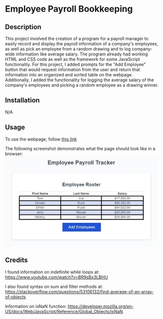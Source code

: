 # Employee Payroll Bookkeeping

## Description
This project involved the creation of a program for a payroll manager to easily record and display the payroll information of a company's employees, as well as pick an employee from a random drawing and to log company-wide information like average salary.  The program already had working HTML and CSS code as well as the framework for some JavaScript functionality.  For this project, I added prompts for the "Add Employee" button that would request information from the user and return that information into an organized and sorted table on the webpage.  Additionally, I added the functionality for logging the average salary of the company's employees and picking a random employee as a drawing winner.

## Installation
N/A

## Usage
To use the webpage, follow [this link](https://njohnson2897.github.io/employee-payroll/)

The following screenshot demonstrates what the page should look like in a browser:
![payroll webpage screenshot](./Assets/images/employee-payroll-screenshot.JPG)

## Credits
I found information on indefinite while loops at: https://www.youtube.com/watch?v=BR9sBx3LBHU

I also found syntax on sum and filter methods at: https://stackoverflow.com/questions/53106132/find-average-of-an-array-of-objects

Information on isNaN function: https://developer.mozilla.org/en-US/docs/Web/JavaScript/Reference/Global_Objects/isNaN
